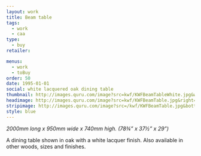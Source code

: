```yaml
---
layout: work
title: Beam table
tags:
  - work
  - caa
type:
  - buy
retailer:

menus:
  - work
  - toBuy
order: 50
date: 1995-01-01
social: white lacquered oak dining table
thumbnail: http://images.quru.com/image?src=kwf/KWFBeamTableWhite.jpg&width=175&height=175&fill=%23ffffff
headimage: http://images.quru.com/image?src=kwf/KWFBeamTable.jpg&right=0.99&bottom=0.99
stripimage: http://images.quru.com/image?src=/kwf/KWFBeamTable.jpg&bottom=0.80751&top=0.23474
style: blue
---
```

_2000mm long x 950mm wide x 740mm high. (78&frac34;” x 37&frac12;” x 29”)_

A dining table shown in oak with a white lacquer finish. 
Also available in other woods, sizes and finishes.
